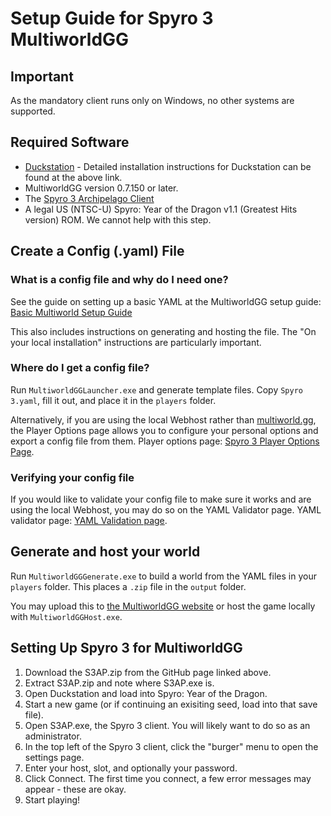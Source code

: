 # Setup Guide for Spyro 3 MultiworldGG

## Important

As the mandatory client runs only on Windows, no other systems are supported.

## Required Software

- [Duckstation](https://www.duckstation.org) - Detailed installation instructions for Duckstation can be found at the above link.
- MultiworldGG version 0.7.150 or later.
- The [Spyro 3 Archipelago Client](https://github.com/ArsonAssassin/S3AP/releases)
- A legal US (NTSC-U) Spyro: Year of the Dragon v1.1 (Greatest Hits version) ROM.  We cannot help with this step.


## Create a Config (.yaml) File

### What is a config file and why do I need one?

See the guide on setting up a basic YAML at the MultiworldGG setup guide: [Basic Multiworld Setup Guide](/tutorial/Archipelago/setup/en)

This also includes instructions on generating and hosting the file.  The "On your local installation" instructions
are particularly important.

### Where do I get a config file?

Run `MultiworldGGLauncher.exe` and generate template files.  Copy `Spyro 3.yaml`, fill it out, and place
it in the `players` folder.

Alternatively, if you are using the local Webhost rather than [multiworld.gg](multiworld.gg), the Player Options page allows you to configure
your personal options and export a config file from them. Player options page: [Spyro 3 Player Options Page](/games/Spyro%203/player-options).

### Verifying your config file

If you would like to validate your config file to make sure it works and are using the local Webhost,
you may do so on the YAML Validator page. YAML validator page: [YAML Validation page](/mysterycheck).

## Generate and host your world

Run `MultiworldGGGenerate.exe` to build a world from the YAML files in your `players` folder.  This places
a `.zip` file in the `output` folder.

You may upload this to [the MultiworldGG website](https://multiworld.gg/uploads) or host the game locally with
`MultiworldGGHost.exe`.

## Setting Up Spyro 3 for MultiworldGG

1. Download the S3AP.zip from the GitHub page linked above.
3. Extract S3AP.zip and note where S3AP.exe is.
4. Open Duckstation and load into Spyro: Year of the Dragon.
5. Start a new game (or if continuing an exisiting seed, load into that save file).
6. Open S3AP.exe, the Spyro 3 client.  You will likely want to do so as an administrator.
7. In the top left of the Spyro 3 client, click the "burger" menu to open the settings page.
8. Enter your host, slot, and optionally your password. 
9. Click Connect. The first time you connect, a few error messages may appear - these are okay.
10. Start playing!
